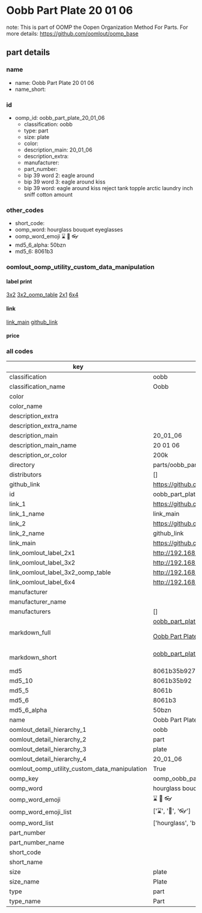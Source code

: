 # Oobb Part Plate 20 01 06  

note: This is part of OOMP the Oopen Organization Method For Parts. For more details: https://github.com/oomlout/oomp_base

##  part details





### name
* name: Oobb Part Plate 20 01 06
* name_short: 
### id
* oomp_id: oobb_part_plate_20_01_06
  * classification: oobb
  * type: part
  * size: plate
  * color: 
  * description_main: 20_01_06
  * description_extra: 
  * manufacturer: 
  * part_number: 
  * bip 39 word 2: eagle around
  * bip 39 word 3: eagle around kiss
  * bip 39 word: eagle around kiss reject tank topple arctic laundry inch sniff cotton amount

### other_codes
* short_code: 
* oomp_word: hourglass bouquet eyeglasses
* oomp_word_emoji :hourglass: :bouquet: :eyeglasses:
* md5_6_alpha: 50bzn
* md5_6: 8061b3






### oomlout_oomp_utility_custom_data_manipulation
#### label print
[3x2](http://192.168.1.245:1112/?label=oomp%2050bzn)
[3x2_oomp_table](http://192.168.1.107:1112/?label=oomp%2050bzn)
[2x1](http://192.168.1.242:1112/?label=oomp%2050bzn)
[6x4](http://192.168.1.55:1112/?label=oomp%2050bzn)    

#### link

[link_main](https://github.com/oomlout/oomlout_oomp_current_version_messy/tree/main/parts/oobb_part_plate_20_01_06) [github_link](https://github.com/oomlout/oomlout_oomp_part_src/tree/main/parts/oobb_part_plate_20_01_06)                             

#### price







### all codes 
| key | value |  
| --- | --- |  
| classification | oobb |  
| classification_name | Oobb |  
| color |  |  
| color_name |  |  
| description_extra |  |  
| description_extra_name |  |  
| description_main | 20_01_06 |  
| description_main_name | 20 01 06 |  
| description_or_color | 200k |  
| directory | parts/oobb_part_plate_20_01_06 |  
| distributors | [] |  
| github_link | https://github.com/oomlout/oomlout_oomp_part_src/tree/main/parts/oobb_part_plate_20_01_06 |  
| id | oobb_part_plate_20_01_06 |  
| link_1 | https://github.com/oomlout/oomlout_oomp_current_version_messy/tree/main/parts/oobb_part_plate_20_01_06 |  
| link_1_name | link_main |  
| link_2 | https://github.com/oomlout/oomlout_oomp_part_src/tree/main/parts/oobb_part_plate_20_01_06 |  
| link_2_name | github_link |  
| link_main | https://github.com/oomlout/oomlout_oomp_current_version_messy/tree/main/parts/oobb_part_plate_20_01_06 |  
| link_oomlout_label_2x1 | http://192.168.1.242:1112/?label=oomp%2050bzn |  
| link_oomlout_label_3x2 | http://192.168.1.245:1112/?label=oomp%2050bzn |  
| link_oomlout_label_3x2_oomp_table | http://192.168.1.107:1112/?label=oomp%2050bzn |  
| link_oomlout_label_6x4 | http://192.168.1.55:1112/?label=oomp%2050bzn |  
| manufacturer |  |  
| manufacturer_name |  |  
| manufacturers | [] |  
| markdown_full | [oobb_part_plate_20_01_06](https://github.com/oomlout/oomlout_oomp_current_version_messy/tree/main/parts/oobb_part_plate_20_01_06)<br>[](https://github.com/oomlout/oomlout_oomp_current_version_messy/tree/main/parts/oobb_part_plate_20_01_06)<br>[Oobb Part Plate 20 01 06](https://github.com/oomlout/oomlout_oomp_current_version_messy/tree/main/parts/oobb_part_plate_20_01_06)<br><br> |  
| markdown_short | [oobb_part_plate_20_01_06](https://github.com/oomlout/oomlout_oomp_current_version_messy/tree/main/parts/oobb_part_plate_20_01_06)<br><br> |  
| md5 | 8061b35b927da16794eedb4ef5830a28 |  
| md5_10 | 8061b35b92 |  
| md5_5 | 8061b |  
| md5_6 | 8061b3 |  
| md5_6_alpha | 50bzn |  
| name | Oobb Part Plate 20 01 06 |  
| oomlout_detail_hierarchy_1 | oobb |  
| oomlout_detail_hierarchy_2 | part |  
| oomlout_detail_hierarchy_3 | plate |  
| oomlout_detail_hierarchy_4 | 20_01_06 |  
| oomlout_oomp_utility_custom_data_manipulation | True |  
| oomp_key | oomp_oobb_part_plate_20_01_06 |  
| oomp_word | hourglass bouquet eyeglasses |  
| oomp_word_emoji | :hourglass: :bouquet: :eyeglasses: |  
| oomp_word_emoji_list | [':hourglass:', ':bouquet:', ':eyeglasses:'] |  
| oomp_word_list | ['hourglass', 'bouquet', 'eyeglasses'] |  
| part_number |  |  
| part_number_name |  |  
| short_code |  |  
| short_name |  |  
| size | plate |  
| size_name | Plate |  
| type | part |  
| type_name | Part |  
